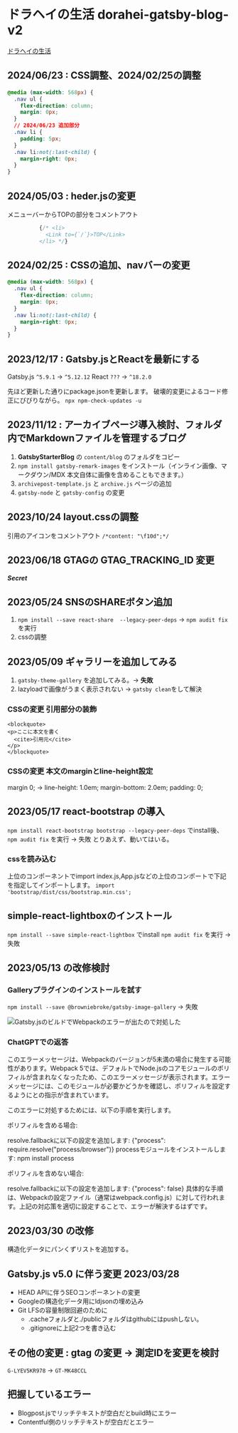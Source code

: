 # ドラヘイの生活 dorahei-gatsby-blog-v2

[ドラヘイの生活](https://dorahei.com)

## 2024/06/23 : CSS調整、2024/02/25の調整

```css
@media (max-width: 568px) {
  .nav ul {
    flex-direction: column;
    margin: 0px;
  }
  // 2024/06/23 追加部分
  .nav li {
    padding: 5px;
  }
  .nav li:not(:last-child) {
    margin-right: 0px;
  }
}
```

## 2024/05/03 : heder.jsの変更
メニューバーからTOPの部分をコメントアウト

```javascript
          {/* <li>
            <Link to={`/`}>TOP</Link>
          </li> */}
```

## 2024/02/25 : CSSの追加、navバーの変更

```css
@media (max-width: 568px) {
  .nav ul {
    flex-direction: column;
    margin: 0px;
  }
  .nav li:not(:last-child) {
    margin-right: 0px;
  }
}
```


## 2023/12/17 : Gatsby.jsとReactを最新にする

Gatsby.js `^5.9.1` -> `^5.12.12`
React `???` -> `^18.2.0`

先ほど更新した通りにpackage.jsonを更新します。 破壊的変更によるコード修正にびびりながら。
` npx npm-check-updates -u `

## 2023/11/12 : アーカイブページ導入検討、フォルダ内でMarkdownファイルを管理するブログ

1. **GatsbyStarterBlog** の `content/blog` のフォルダをコピー
2. `npm install gatsby-remark-images` をインストール（インライン画像、マークダウン/MDX 本文自体に画像を含めることもできます。）
3. `archivepost-template.js` と `archive.js` ページの追加
4. `gatsby-node` と `gatsby-config` の変更

## 2023/10/24 layout.cssの調整

引用のアイコンをコメントアウト ` /*content: "\f10d";*/ `

## 2023/06/18 GTAGの GTAG_TRACKING_ID 変更

***Secret***

## 2023/05/24 SNSのSHAREボタン追加

1. `npm install --save react-share  --legacy-peer-deps` -> `npm audit fix` を実行
2. cssの調整

## 2023/05/09 ギャラリーを追加してみる

1. `gatsby-theme-gallery` を追加してみる。-> **失敗**
2. lazyloadで画像がうまく表示されない -> `gatsby clean`をして解決

### CSSの変更 引用部分の装飾

```html:引用_blocquote
<blockquote>
<p>ここに本文を書く
  <cite>引用元</cite>
</p>
</blockquote>
```

### CSSの変更 本文のmarginとline-height設定

margin 0; ->  line-height: 1.0em;
              margin-bottom: 2.0em;
              padding: 0;

## 2023/05/17 react-bootstrap の導入

`npm install react-bootstrap bootstrap --legacy-peer-deps` でinstall後、`npm audit fix` を実行 -> 失敗
とりあえず、動いてはいる。

### cssを読み込む

上位のコンポーネントでimport
index.js,App.jsなどの上位のコンポートで下記を指定してインポートします。
`import 'bootstrap/dist/css/bootstrap.min.css';`

## simple-react-lightboxのインストール

`npm install --save simple-react-lightbox` でinstall `npm audit fix` を実行 -> 失敗

## 2023/05/13 の改修検討

### Galleryプラグインのインストールを試す

`npm install --save @browniebroke/gatsby-image-gallery` -> 失敗

![Gatsby.jsのビルドでWebpackのエラーが出たので対処した](https://note.com/sakay_y/n/n33a3915e1eda)

### ChatGPTでの返答

このエラーメッセージは、Webpackのバージョンが5未満の場合に発生する可能性があります。Webpack 5では、デフォルトでNode.jsのコアモジュールのポリフィルが含まれなくなったため、このエラーメッセージが表示されます。エラーメッセージには、このモジュールが必要かどうかを確認し、ポリフィルを設定するようにとの指示が含まれています。

このエラーに対処するためには、以下の手順を実行します。

ポリフィルを含める場合:

resolve.fallbackに以下の設定を追加します: {"process": require.resolve("process/browser")}
processモジュールをインストールします: npm install process

ポリフィルを含めない場合:

resolve.fallbackに以下の設定を追加します: {"process": false}
具体的な手順は、Webpackの設定ファイル（通常はwebpack.config.js）に対して行われます。上記の対応策を適切に設定することで、エラーが解決するはずです。

## 2023/03/30 の改修

構造化データにパンくずリストを追加する。

## Gatsby.js v5.0 に伴う変更 2023/03/28

- HEAD APIに伴うSEOコンポーネントの変更
- Googleの構造化データ用にldjsonの埋め込み
- Git LFSの容量制限回避のために
  - .cacheフォルダと./publicフォルダはgithubにはpushしない。
  - .gitignoreに上記2つを書き込む

## その他の変更 : gtag の変更 -> 測定IDを変更を検討

`G-LYEV5KR978` ->  `GT-MK48CCL`

## 把握しているエラー

- Blogpost.jsでリッチテキストが空白だとbuild時にエラー
- Contentful側のリッチテキストが空白だとエラー
